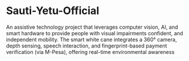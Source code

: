 # Sauti-Yetu-Official
An assistive technology project that leverages computer vision, AI, and smart hardware to provide people with visual impairments confident, and independent mobility. The smart white cane integrates a 360° camera, depth sensing, speech interaction, and fingerprint-based payment verification (via M-Pesa), offering real-time environmental awareness
